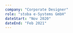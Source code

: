 ```yaml
---
company: "Corporate Designer"
role: "stoba e-Systems GmbH"
dateStart: "Nov 2020"
dateEnd: "Feb 2021"
---
```


<!-- Iure illo neque tempora, voluptatem est quaerat voluptas praesentium ipsa dolorem dignissimos nulla ratione distinctio quae maiores eligendi nostrum? Quibusdam, debitis voluptatum, lorem ipsum dolor. Sit amet consectetur adipisicing elit. -->

